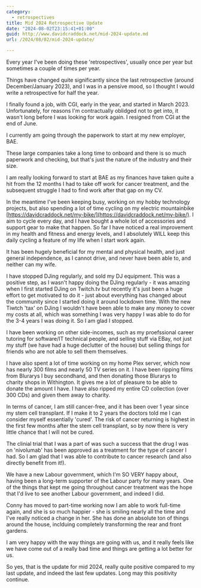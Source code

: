 ```yaml
---
category:
  - retrospectives
title: Mid 2024 Retrospective Update
date: "2024-08-02T23:15:41+01:00"
guid: http://www.davidcraddock.net/mid-2024-update.md
url: /2024/08/02/mid-2024-update/

---
```


Every year I've been doing these 'retrospectives', usually once per year but sometimes a couple of times per year.

Things have changed quite significantly since the last retrospective (around December/January 2023), and I was in a pensive mood, so I thought I would write a retrospective for half the year.

I finally found a job, with CGI, early in the year, and started in March 2023. Unfortunately, for reasons I'm contractually oblidged not to get into, it wasn't long before I was looking for work again. I resigned from CGI at the end of June.

I currently am going through the paperwork to start at my new employer, BAE.

These large companies take a long time to onboard and there is so much paperwork and checking, but that's just the nature of the industry and their size.

I am really looking forward to start at BAE as my finances have taken quite a hit from the 12 months I had to take off work for cancer treatment, and the subsequent struggle I had to find work after that gap on my CV.

In the meantime I've been keeping busy, working on my hobby technology projects, but also spending a lot of time cycling on my electric mountainbike [https://davidcraddock.net/my-bike/](https://davidcraddock.net/my-bike/). I aim to cycle every day, and I have bought a whole lot of accessories and support gear to make that happen. So far I have noticed a real improvement in my health and fitness and energy levels, and I absolutely WILL keep this daily cycling a feature of my life when I start work again.

It has been hugely beneficial for my mental and physical health, and just general independence, as I cannot drive, and never have been able to, and neither can my wife.

I have stopped DJing regularly, and sold my DJ equipment. This was a positive step, as I wasn't happy doing the DJing regularly - it was amazing when I first started DJing on Twitch.tv but recently it's just been a huge effort to get motivated to do it - just about everything has changed about the community since I started doing it around lockdown time. With the new Tiwtch 'tax' on DJing I wouldn't have been able to make any money to cover my costs at all, which was something I was very happy I was able to do for the 3-4 years I was doing it. So I am glad I stopped.

I have been working on other side-incomes, such as my proefssional career tutoring for software/IT technical people, and selling stuff via EBay, not just my stuff (we have had a huge declutter of the house) but selling things for friends who are not able to sell them themselves.

I have also spent a lot of time working on my home Plex server, which now has nearly 300 films and nearly 50 TV series on it. I have been ripping films from Blurarys I buy secondhand, and then donating those Blurarys to charity shops in Withington. It gives me a lot of pleasure to be able to donate the amount I have. I have also ripped my entire CD collection (over 300 CDs) and given them away to charity.

In terms of cancer, I am still cancer-free, and it has been over 1 year since my stem cell transplant. If I make it to 2 years the doctors told me I can consider myself essentially 'cured'. The risk of cancer returning is highest in the first few months after the stem cell transplant, so by now there is very little chance that I will not be cured.

The clinial trial that I was a part of was such a success that the drug I was on 'nivolumab' has been approved as a treatment for the type of cancer I had. So I am glad that I was able to contribute to cancer research (and also directly benefit from it!).

We have a new Labour government, which I'm SO VERY happy about, having been a long-term supporter of the Labour party for many years. One of the things that kept me going throughout cancer treatment was the hope that I'd live to see another Labour government, and indeed I did.

Conny has moved to part-time working now I am able to work full-time again, and she is so much happier - she is smiling nearly all the time and I've really noticed a change in her. She has done an absolute ton of things around the house, inclduing completely transforming the rear and front gardens.

I am very happy with the way things are going with us, and it really feels like we have come out of a really bad time and things are getting a lot better for us.

So yes, that is the update for mid 2024, really quite positive compared to my last update, and indeed the last few updates. Long may this positivity continue.



